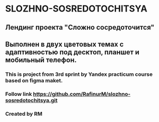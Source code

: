 # SLOZHNO-SOSREDOTOCHITSYA
## Лендинг проекта "Сложно сосредоточится"
## Выполнен в двух цветовых темах с адаптивностью под десктоп, планшет и мобильный телефон.
### This is project from 3rd sprint by Yandex practicum course based on figma maket.
### Follow link https://github.com/RafinurM/slozhno-sosredotochitsya.git
### Created by RM
